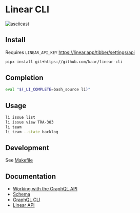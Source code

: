# Linear CLI

[![asciicast](https://asciinema.org/a/619030.png)](https://asciinema.org/a/619030)

## Install

Requires `LINEAR_API_KEY`
https://linear.app/tibber/settings/api

```bash
pipx install git+https://github.com/kaar/linear-cli
```

## Completion

```sh
eval "$(_LI_COMPLETE=bash_source li)"
```

## Usage

```bash
li issue list
li issue view TRA-383
li team
li team --state backlog
```

## Development

See [Makefile](./Makefile)

## Documentation

* [Working with the GraphQL API](https://developers.linear.app/docs/graphql/working-with-the-graphql-api)
* [Schema](https://github.com/linear/linear/blob/master/packages/sdk/src/schema.graphql)
* [GraphQL CLI](https://www.graphql-cli.com/introduction/)
* [Linear API](https://developers.linear.app/docs/graphql/working-with-the-graphql-api)
